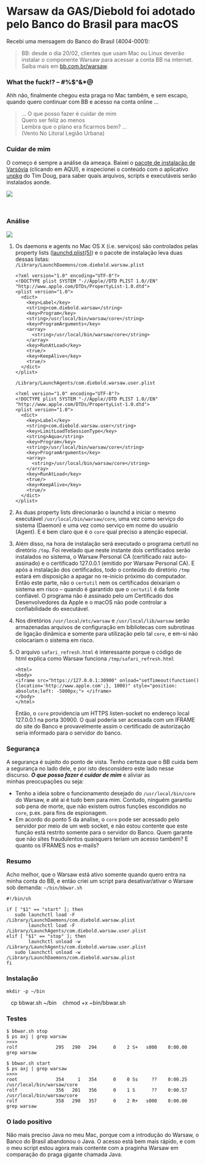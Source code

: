 Warsaw da GAS/Diebold foi adotado pelo Banco do Brasil para macOS
=================================================================

Recebi uma mensagem do Banco do Brasil (4004-0001):

> BB: desde o dia 20/02, clientes que usam Mac ou Linux deverão instalar
> o componente Warsaw para acessar a conta BB na internet. Saiba mais em
> [bb.com.br/warsaw](http://bb.com.br/warsaw).

### What the fuck!? – \#%\$\^&\*@

Ahh não, finalmente chegou esta praga no Mac também, e sem escapo,
quando quero continuar com BB e acesso na conta online …

> … O que posso fazer é cuidar de mim\
> Quero ser feliz ao menos\
> Lembra que o plano era ficarmos bem? …\
> (Vento No Litoral Legião Urbana)

### Cuidar de mim

O começo é sempre a análise da ameaça. Baixei o [pacote de instalação de
Varsóvia](https://seg.bb.com.br/duvidas.html) (clicando em AQUI), e
inspecionei o conteúdo com o aplicativo
[unpkg](https://www.timdoug.com/unpkg/) do Tim Doug, para saber quais
arquivos, scripts e executáveis serão instalados aonde.

![](https://github.com/obsigna/bbwar/raw/master/unpkg%20varsóvia.png)

 

### Análise

![](https://github.com/obsigna/bbwar/raw/master/warsaw%20content.png)

1.  Os daemons e agents no Mac OS X (i.e. serviços) são controlados
    pelas property lists
    ([launchd.plist(5)](https://developer.apple.com/legacy/library/documentation/Darwin/Reference/ManPages/man5/launchd.plist.5.html)) e
    o pacote de instalação leva duas dessas listas:\
     `/Library/LaunchDaemons/com.diebold.warsaw.plist`

        <?xml version="1.0" encoding="UTF-8"?>
        <!DOCTYPE plist SYSTEM "-//Apple//DTD PLIST 1.0//EN" "http://www.apple.com/DTDs/PropertyList-1.0.dtd">
        <plist version="1.0">
          <dict>
            <key>Label</key>
            <string>com.diebold.warsaw</string>
            <key>Program</key>
            <string>/usr/local/bin/warsaw/core</string>
            <key>ProgramArguments</key>
            <array>
              <string>/usr/local/bin/warsaw/core</string>
            </array>
            <key>RunAtLoad</key>
            <true/>
            <key>KeepAlive</key>
            <true/>
          </dict>
        </plist>

    `/Library/LaunchAgents/com.diebold.warsaw.user.plist`

        <?xml version="1.0" encoding="UTF-8"?>
        <!DOCTYPE plist SYSTEM "-//Apple//DTD PLIST 1.0//EN" "http://www.apple.com/DTDs/PropertyList-1.0.dtd">
        <plist version="1.0">
          <dict>
            <key>Label</key>
            <string>com.diebold.warsaw.user</string>
            <key>LimitLoadToSessionType</key>
            <string>Aqua</string>
            <key>Program</key>
            <string>/usr/local/bin/warsaw/core</string>
            <key>ProgramArguments</key>
            <array>
              <string>/usr/local/bin/warsaw/core</string>
            </array>
            <key>RunAtLoad</key>
            <true/>
            <key>KeepAlive</key>
            <true/>
          </dict>
        </plist>

2.  As duas property lists direcionarão o launchd a iniciar o mesmo
    executável `/usr/local/bin/warsaw/core`, uma vez como serviço do
    sistema (Daemon) e uma vez como serviço em nome do usuário (Agent).
    E é bem claro que é o `core` qual preciso a atenção especial.
3.  Além disso, na hora de instalação será executado o programa certutil
    no diretório `/tmp`. Foi revelado que neste instante dois
    certificados serão instalados no sistema, o Warsaw Personal CA
    (certificado raiz auto-assinado) e o certificado 127.0.0.1 (emitido
    por Warsaw Personal CA). E após a instalação dos certificados, todo
    o conteúdo do diretório `/tmp` estará em disposição a apagar no
    re-inicio próximo do computador. Então este parte, não o `certutil`
    nem os certificados deixariam o sistema em risco – quando é
    garantido que o `certutil` é da fonte confiável. O programa não é
    assinado pelo um Certificado dos Desenvolvedores da Apple e o macOS
    não pode controlar a confiabilidade do executável.
4.  Nos diretórios `/usr/local/etc/warsaw` e `/usr/local/lib/warsaw`
    serão armazenadas arquivos de configuração em bibliotecas com
    subrotinas de ligação dinâmica e somente para utilização pelo tal
    `core`, e em-si não colocariam o sistema em risco.
5.  O arquivo `safari_refresh.html` é interessante porque o código de
    html explica como Warsaw funciona `/tmp/safari_refresh.html`

        <html>
        <body>
        <iframe src="https://127.0.0.1:30900" onload="setTimeout(function(){location='http://www.apple.com';}, 1000)" style="position: absolute;left: -5000px;"> </iframe>
        </body>
        </html>

    Então, o `core` providencia um HTTPS listen-socket no endereço local
    127.0.0.1 na porta 30900. O qual poderia ser acessada com um IFRAME
    do site do Banco e provavelmente assim o certificado de autorização
    seria informado para o servidor do banco.

### Segurança

A segurança é sujeito do ponto de vista. Tenho certeza que o BB cuida
bem a segurança no lado dele, e por isto desconsidero este lado nesse
discurso. ***O que posso fazer é cuidar de mim*** e aliviar as
minhas preocupações ou seja:

-   Tenho a ideia sobre o funcionamento desejado do
    `/usr/local/bin/core` do Warsaw, e até ai é tudo bem para mim.
    Contudo, ninguém garantiu sob pena de morte, que não existem outros
    funções escondidos no `core`, p.ex. para fins de espionagem.
-   Em acordo do ponto 5 da analise, o `core` pode ser acessado pelo
    servidor por meio de um web socket, e não estou contente que este
    função está restrito somente para o servidor do Banco. Quem garante
    que não sites fraudulentos quaisquers teriam um acesso também? E
    quanto os IFRAMES nos e-mails?

### Resumo

Acho melhor, que o Warsaw está ativo somente quando quero entra na minha
conta do BB, e então criei um script para desativar/ativar o Warsaw sob
demanda: `~/bin/bbwar.sh`

    #!/bin/sh

    if [ "$1" == "start" ]; then
       sudo launchctl load -F /Library/LaunchDaemons/com.diebold.warsaw.plist
            launchctl load -F /Library/LaunchAgents/com.diebold.warsaw.user.plist
    elif [ "$1" == "stop" ]; then
            launchctl unload -w /Library/LaunchAgents/com.diebold.warsaw.user.plist
       sudo launchctl unload -w /Library/LaunchDaemons/com.diebold.warsaw.plist
    fi

### Instalação

    mkdir -p ~/bin
    cp bbwar.sh ~/bin
    chmod +x ~bin/bbwar.sh


### Testes

    $ bbwar.sh stop
    $ ps axj | grep warsaw
    >>>>
    rolf              295   290   294      0    2 S+   s000    0:00.00 grep warsaw

    $ bbwar.sh start
    $ ps axj | grep warsaw
    >>>>
    root              354     1   354      0    0 Ss     ??    0:00.25 /usr/local/bin/warsaw/core
    rolf              356   201   356      0    1 S      ??    0:00.57 /usr/local/bin/warsaw/core
    rolf              358   290   357      0    2 R+   s000    0:00.00 grep warsaw


### O lado positivo

Não mais preciso Java no meu Mac, porque com a introdução do Warsaw, o
Banco do Brasil abandonou o Java. O acesso está bem mais rápido, e com o
meu script estou agora mais contente com a praginha Warsaw em comparação
do praga gigante chamada Java.
